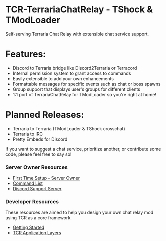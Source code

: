 # TCR-TerrariaChatRelay - TShock & TModLoader
Self-serving Terraria Chat Relay with extensible chat service support.

# Features:

* Discord to Terraria bridge like Discord2Terraria or Terracord
* Internal permission system to grant access to commands
* Easily extensible to add your own enhancements
* Formattable messages for specific events such as chat or boss spawns
* Group support that displays user's groups for different clients
* 1:1 port of TerrariaChatRelay for TModLoader so you're right at home!

# Planned Releases:

* Terraria to Terraria (TModLoader & TShock crosschat)
* Terraria to IRC
* Pretty Embeds for Discord

If you want to suggest a chat service, prioritize another, or contribute some code, please feel free to say so!

### Server Owner Resources
* [First Time Setup - Server Owner](https://github.com/xPanini/TCR-TerrariaChatRelay/wiki/First-Time-Setup-Server-Owner)
* [Command List](https://github.com/xPanini/TCR-TerrariaChatRelay/wiki/Commands)
* [Discord Support Server](https://discord.gg/xAQGT4VetN)

### Developer Resources
These resources are aimed to help you design your own chat relay mod using TCR as a core framework.
* [Getting Started](https://github.com/xPanini/TCR-TerrariaChatRelay/wiki/Getting-Started)
* [TCR Application Layers](https://github.com/xPanini/TCR-TerrariaChatRelay/wiki/Application-Layers)

